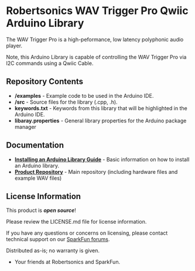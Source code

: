 Robertsonics WAV Trigger Pro Qwiic Arduino Library
==================================================

The WAV Trigger Pro is a high-peformance, low latency polyphonic audio player.

Note, this Arduino Library is capable of controlling the WAV Trigger Pro via I2C commands using a Qwiic Cable.

Repository Contents
-------------------

* **/examples** - Example code to be used in the Arduino IDE.
* **/src** - Source files for the library (.cpp, .h).
* **keywords.txt** - Keywords from this library that will be highlighted in the Arduino IDE.
* **libaray.properties** - General library properties for the Arduino package manager

Documentation
--------------

* **[Installing an Arduino Library Guide](https://learn.sparkfun.com/tutorials/installing-an-arduino-library)** - Basic information on how to install an Arduino library.
* **[Product Repository](https://github.com/robertsonics/WAV_Trigger_Pro_Qwiic_Arduino_Library)** - Main repository (including hardware files and example WAV files)

License Information
-------------------

This product is _**open source**_! 

Please review the LICENSE.md file for license information. 

If you have any questions or concerns on licensing, please contact technical support on our [SparkFun forums](https://forum.sparkfun.com/viewforum.php?f=152).

Distributed as-is; no warranty is given.

- Your friends at Robertsonics and SparkFun.

_<COLLABORATION CREDIT>_

